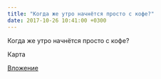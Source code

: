 ```yaml
---
title: "Когда же утро начнётся просто с кофе?"
date: 2017-10-26 10:41:00 +0300
---
```


Когда же утро начнётся просто с кофе?

Карта

[Вложение](/assets/vk_photos/3/aXsL0wb_yHo.jpg)
